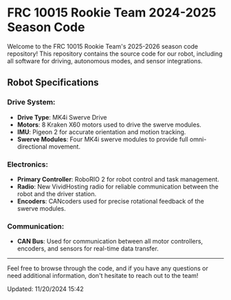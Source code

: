 # FRC 10015 Rookie Team 2024-2025 Season Code

Welcome to the FRC 10015 Rookie Team's 2025-2026 season code repository! This repository contains the source code for our robot, including all software for driving, autonomous modes, and sensor integrations.

## Robot Specifications

### Drive System:
- **Drive Type**: MK4i Swerve Drive
- **Motors**: 8 Kraken X60 motors used to drive the swerve modules.
- **IMU**: Pigeon 2 for accurate orientation and motion tracking.
- **Swerve Modules**: Four MK4i swerve modules to provide full omni-directional movement.
  
### Electronics:
- **Primary Controller**: RoboRIO 2 for robot control and task management.
- **Radio**: New VividHosting radio for reliable communication between the robot and the driver station.
- **Encoders**: CANcoders used for precise rotational feedback of the swerve modules.

### Communication:
- **CAN Bus**: Used for communication between all motor controllers, encoders, and sensors for real-time data transfer.

---

Feel free to browse through the code, and if you have any questions or need additional information, don't hesitate to reach out to the team!


Updated: 11/20/2024 15:42
